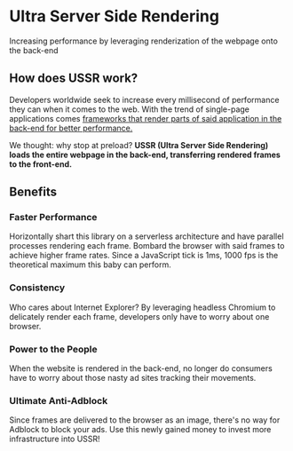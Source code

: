 # **U**ltra **S**erver **S**ide **R**endering
Increasing performance by leveraging renderization of the webpage onto the back-end

## How does USSR work?

Developers worldwide seek to increase every millisecond of performance they can when it comes to the web. With the trend of single-page applications comes [frameworks that render parts of said application in the back-end for better performance.](https://universal.angular.io/)

We thought: why stop at preload? **USSR (Ultra Server Side Rendering) loads the entire webpage in the back-end, transferring rendered frames to the front-end.**

## Benefits

### Faster Performance

Horizontally shart this library on a serverless architecture and have parallel processes rendering each frame. Bombard the browser with said frames to achieve higher frame rates. Since a JavaScript tick is 1ms, 1000 fps is the theoretical maximum this baby can perform.

### Consistency

Who cares about Internet Explorer? By leveraging headless Chromium to delicately render each frame, developers only have to worry about one browser.

### Power to the People

When the website is rendered in the back-end, no longer do consumers have to worry about those nasty ad sites tracking their movements.

### Ultimate Anti-Adblock

Since frames are delivered to the browser as an image, there's no way for Adblock to block your ads. Use this newly gained money to invest more infrastructure into USSR!
